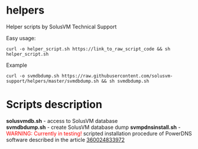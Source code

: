 # helpers
Helper scripts by SolusVM Technical Support

Easy usage:
<p><code>curl -o helper_script.sh https://link_to_raw_script_code && sh helper_script.sh</code>
<p>Example
<p><code>curl -o svmdbdump.sh https://raw.githubusercontent.com/solusvm-support/helpers/master/svmdbdump.sh && sh svmdbdump.sh</code>

# Scripts description
<b>solusvmdb.sh</b> - access to SolusVM database
<br><b>svmdbdump.sh</b> - create SolusVM database dump
<b>svmpdnsinstall.sh</b> - <font color=red>WARNING: Currently in testing!</font> scripted installation procedure of PowerDNS software described in the article <a href=https://support.solusvm.com/hc/en-us/articles/360024833972>360024833972</a> 
